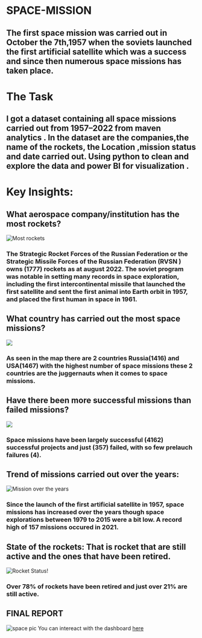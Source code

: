 # SPACE-MISSION
## The first space mission was carried out in October the 7th,1957 when the soviets launched the first artificial satellite which was a success and since then numerous space missions has taken place.
# The Task
## I got a dataset containing all space missions carried out from 1957–2022 from maven analytics . In the dataset are the companies,the name of the rockets, the Location ,mission status and date carried out. Using python to clean and explore the data and power BI for visualization .
# Key Insights:
## What aerospace company/institution has the most rockets?
![Most rockets](
https://github.com/vickkycodes/SPACE-MISSION/assets/103611857/d6fa559e-5f47-4ec8-9a32-8a8e70f26e20)
### The Strategic Rocket Forces of the Russian Federation or the Strategic Missile Forces of the Russian Federation (RVSN ) owns (1777) rockets as at august 2022. The soviet program was notable in setting many records in space exploration, including the first intercontinental missile that launched the first satellite and sent the first animal into Earth orbit in 1957, and placed the first human in space in 1961.
## What country has carried out the most space missions?
![](https://github.com/vickkycodes/SPACE-MISSION/assets/103611857/8ae21c34-c1eb-4c09-aba5-d03bd4499d5a)
### As seen in the map there are 2 countries Russia(1416) and USA(1467) with the highest number of space missions these 2 countries are the juggernauts when it comes to space missions.
## Have there been more successful missions than failed missions?
![](https://github.com/vickkycodes/SPACE-MISSION/assets/103611857/680735d9-324b-441b-b80d-f3dc6015ad45)
### Space missions have been largely successful (4162) successful projects and just (357) failed, with so few prelauch failures (4).
## Trend of missions carried out over the years:
![Mission over the years](https://github.com/vickkycodes/SPACE-MISSION/assets/103611857/09142148-2642-48ca-aed0-cd8db64855f1)
### Since the launch of the first artificial satellite in 1957, space missions has increased over the years though space explorations between 1979 to 2015 were a bit low. A record high of 157 missions occured in 2021.
## State of the rockets: That is rocket that are still active and the ones that have been retired.
![Rocket Status!](https://github.com/vickkycodes/SPACE-MISSION/assets/103611857/db553aad-65b4-4bc7-84e4-2162bb23d80d)
### Over 78% of rockets have been retired and just over 21% are still active.
## FINAL REPORT
![space pic](https://github.com/vickkycodes/SPACE-MISSION/assets/103611857/3027bfc2-b7e0-4259-b205-5e3a82e766ff)
You can intereact with the dashboard [here](https://app.powerbi.com/view?r=eyJrIjoiMTc3YjcyZjctNTYwMS00YmM3LWI4MTktNGQ1MzJhMTlkMDQ1IiwidCI6ImRjZjEzZWE4LWQ5YjUtNGQxNS05NDg4LTQ5ZWI1OTJmNGYzOSIsImMiOjh9)
